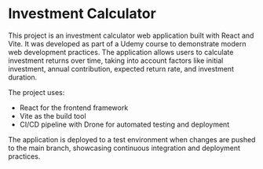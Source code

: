 # Investment Calculator
This project is an investment calculator web application built with React and Vite. It was developed as part of a Udemy course to demonstrate modern web development practices. The application allows users to calculate investment returns over time, taking into account factors like initial investment, annual contribution, expected return rate, and investment duration.

The project uses:
- React for the frontend framework
- Vite as the build tool
- CI/CD pipeline with Drone for automated testing and deployment

The application is deployed to a test environment when changes are pushed to the main branch, showcasing continuous integration and deployment practices.
